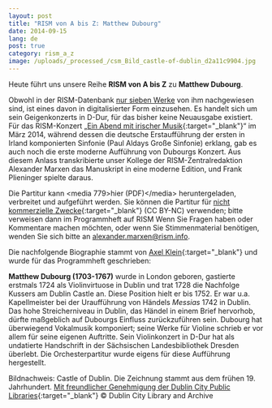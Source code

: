 ```yaml
---
layout: post
title: "RISM von A bis Z: Matthew Dubourg"
date: 2014-09-15
lang: de
post: true
category: rism_a_z
image: /uploads/_processed_/csm_Bild_castle-of-dublin_d2a11c9904.jpg
---
```



Heute führt uns unsere Reihe **RISM von A bis Z** zu **Matthew Dubourg**.

Obwohl in der RISM-Datenbank [nur sieben Werke](https://opac.rism.info/search?View=rism&author=Matthew+Dubourg "external-link-new-window") von ihm nachgewiesen sind, ist eines davon in digitalisierter Form einzusehen. Es handelt sich um sein Geigenkonzerts in D-Dur, für das bisher keine Neuausgabe existiert. Für das RISM-Konzert „[Ein Abend mit irischer Musik](/events/2014/02/24/an-evening-of-irish-music.html){:target="_blank"}“ im März 2014, während dessen die deutsche Erstaufführung der ersten in Irland komponierten Sinfonie (Paul Aldays Große Sinfonie) erklang, gab es auch noch die erste moderne Aufführung von Dubourgs Konzert. Aus diesem Anlass transkribierte unser Kollege der RISM-Zentralredaktion Alexander Marxen das Manuskript in eine moderne Edition, und Frank Plieninger spielte daraus.

Die Partitur kann \<media 779\>hier (PDF)\</media\> heruntergeladen, verbreitet und aufgeführt werden. Sie können die Partitur für [nicht kommerzielle Zwecke](http://creativecommons.org/licenses/by-nc/4.0/){:target="_blank"} (CC BY-NC) verwenden; bitte verweisen dann im Programmheft auf RISM Wenn Sie Fragen haben oder Kommentare machen möchten, oder wenn Sie Stimmenmaterial benötigen, wenden Sie sich bitte an [alexander.marxen@rism.info](mailto:alexander.marxen@rism.info).

Die nachfolgende Biographie stammt von [Axel Klein](http://axelklein.de/){:target="_blank"} und wurde für das Programmheft geschrieben:

**Matthew Dubourg (1703-1767)** wurde in London geboren, gastierte erstmals 1724 als Violinvirtuose in Dublin und trat 1728 die Nachfolge Kussers am Dublin Castle an. Diese Position hielt er bis 1752. Er war u.a. Kapellmeister bei der Uraufführung von Händels _Messias_ 1742 in Dublin. Das hohe Streicherniveau in Dublin, das Händel in einem Brief hervorhob, dürfte maßgeblich auf Dubourgs Einfluss zurückzuführen sein. Dubourg hat überwiegend Vokalmusik komponiert; seine Werke für Violine schrieb er vor allem für seine eigenen Auftritte. Sein Violinkonzert in D-Dur hat als undatierte Handschrift in der Sächsischen Landesbibliothek Dresden überlebt. Die Orchesterpartitur wurde eigens für diese Aufführung hergestellt.





Bildnachweis: Castle of Dublin. Die Zeichnung stammt aus dem frühen 19. Jahrhundert. [Mit freundlicher Genehmigung der Dublin City Public Libraries](http://www.askaboutireland.ie/learning-zone/primary-students/looking-at-places/dublin-city/dublin-castle/independence-and-beyond/buildings-at-dublin-castl/index.xml){:target="_blank"} © Dublin City Library and Archive



<script type="text/javascript">var switchTo5x=true;</script><script type="text/javascript" src="http://w.sharethis.com/button/buttons.js"></script><script type="text/javascript">stLight.options({publisher: "9b601438-1ce1-49d8-bfd7-9cff5df54c17", doNotHash: false, doNotCopy: false, hashAddressBar: false});</script>